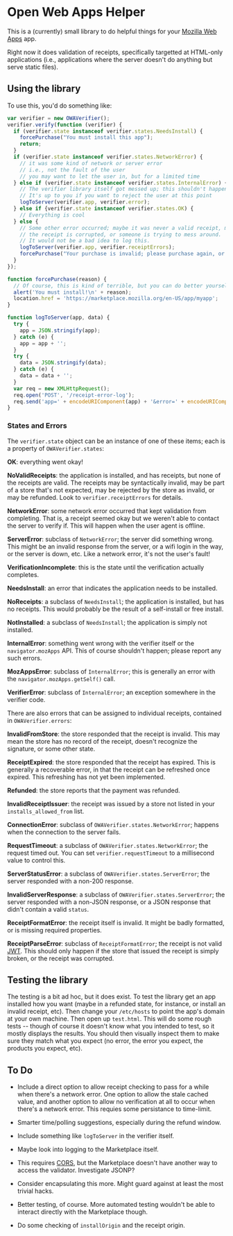 # Open Web Apps Helper

This is a (currently) small library to do helpful things for your [Mozilla Web Apps](https://www.mozilla.org/en-US/apps/partners/) app.

Right now it does validation of receipts, specifically targetted at HTML-only applications (i.e., applications where the server doesn't do anything but serve static files).


## Using the library

To use this, you'd do something like:

```javascript
var verifier = new OWAVerifier();
verifier.verify(function (verifier) {
  if (verifier.state instanceof verifier.states.NeedsInstall) {
    forcePurchase("You must install this app");
    return;
  }
  if (verifier.state instanceof verifier.states.NetworkError) {
    // it was some kind of network or server error
    // i.e., not the fault of the user
    // you may want to let the user in, but for a limited time
  } else if (verifier.state instanceof verifier.states.InternalError) {
    // The verifier library itself got messed up; this shouldn't happen!
    // It's up to you if you want to reject the user at this point
    logToServer(verifier.app, verifier.error);
  } else if {verifier.state instanceof verifier.states.OK) {
    // Everything is cool
  } else {
    // Some other error occurred; maybe it was never a valid receipt, maybe
    // the receipt is corrupted, or someone is trying to mess around.
    // It would not be a bad idea to log this.
    logToServer(verifier.app, verifier.receiptErrors);
    forcePurchase("Your purchase is invalid; please purchase again, or reinstall from the Marketplace");
  }
});

function forcePurchase(reason) {
  // Of course, this is kind of terrible, but you can do better yourself ;)
  alert('You must install!\n' + reason);
  location.href = 'https://marketplace.mozilla.org/en-US/app/myapp';
}

function logToServer(app, data) {
  try {
    app = JSON.stringify(app);
  } catch (e) {
    app = app + '';
  }
  try {
    data = JSON.stringify(data);
  } catch (e) {
    data = data + '';
  }
  var req = new XMLHttpRequest();
  req.open('POST', '/receipt-error-log');
  req.send('app=' + encodeURIComponent(app) + '&error=' + encodeURIComponent(data));
}

```


### States and Errors

The `verifier.state` object can be an instance of one of these items; each is a property of `OWAVerifier.states`:

**OK**: everything went okay!

**NoValidReceipts**: the application is installed, and has receipts, but none of the receipts are valid.  The receipts may be syntactically invalid, may be part of a store that's not expected, may be rejected by the store as invalid, or may be refunded.  Look to `verifier.receiptErrors` for details.

**NetworkError**: some network error occurred that kept validation from completing.  That is, a receipt seemed okay but we weren't able to contact the server to verify if.  This will happen when the user agent is offline.

**ServerError**: subclass of `NetworkError`; the server did something wrong.  This might be an invalid response from the server, or a wifi login in the way, or the server is down, etc.  Like a network error, it's not the user's fault!

**VerificationIncomplete**: this is the state until the verification actually completes.

**NeedsInstall**: an error that indicates the application needs to be installed.

**NoReceipts**: a subclass of `NeedsInstall`; the application is installed, but has no receipts.  This would probably be the result of a self-install or free install.

**NotInstalled**: a subclass of `NeedsInstall`; the application is simply not installed.

**InternalError**: something went wrong with the verifier itself or the `navigator.mozApps` API.  This of course shouldn't happen; please report any such errors.

**MozAppsError**: subclass of `InternalError`; this is generally an error with the `navigator.mozApps.getSelf()` call.

**VerifierError**: subclass of `InternalError`; an exception somewhere in the verifier code.

There are also errors that can be assigned to individual receipts, contained in `OWAVerifier.errors`:

**InvalidFromStore**: the store responded that the receipt is invalid.  This may mean the store has no record of the receipt, doesn't recognize the signature, or some other state.

**ReceiptExpired**: the store responded that the receipt has expired.  This is generally a recoverable error, in that the receipt can be refreshed once expired.  This refreshing has not yet been implemented.

**Refunded**: the store reports that the payment was refunded.

**InvalidReceiptIssuer**: the receipt was issued by a store not listed in your `installs_allowed_from` list.

**ConnectionError**: subclass of `OWAVerifier.states.NetworkError`; happens when the connection to the server fails.

**RequestTimeout**: a subclass of `OWAVerifier.states.NetworkError`; the request timed out.  You can set `verifier.requestTimeout` to a millisecond value to control this.

**ServerStatusError**: a subclass of `OWAVerifier.states.ServerError`; the server responded with a non-200 response.

**InvalidServerResponse**: a subclass of `OWAVerifier.states.ServerError`; the server responded with a non-JSON response, or a JSON response that didn't contain a valid `status`.

**ReceiptFormatError**: the receipt itself is invalid.  It might be badly formatted, or is missing required properties.

**ReceiptParseError**: subclass of `ReceiptFormatError`; the receipt is not valid [JWT](http://tools.ietf.org/html/draft-jones-json-web-token-10).  This should only happen if the store that issued the receipt is simply broken, or the receipt was corrupted.


## Testing the library

The testing is a bit ad hoc, but it does exist.  To test the library get an app installed how you want (maybe in a refunded state, for instance, or install an invalid receipt, etc).  Then change your `/etc/hosts` to point the app's domain at your own machine.  Then open up `test.html`.  This will do some rough tests -- though of course it doesn't know what you intended to test, so it mostly displays the results.  You should then visually inspect them to make sure they match what you expect (no error, the error you expect, the products you expect, etc).


## To Do

* Include a direct option to allow receipt checking to pass for a while when there's a network error.  One option to allow the stale cached value, and another option to allow no verification at all to occur when there's a network error.  This requies some persistance to time-limit.

* Smarter time/polling suggestions, especially during the refund window.

* Include something like `logToServer` in the verifier itself.

* Maybe look into logging to the Marketplace itself.

* This requires [CORS](http://www.w3.org/TR/cors/), but the Marketplace doesn't have another way to access the validator.  Investigate JSONP?

* Consider encapsulating this more.  Might guard against at least the most trivial hacks.

* Better testing, of course.  More automated testing wouldn't be able to interact directly with the Marketplace though.

* Do some checking of `installOrigin` and the receipt origin.
